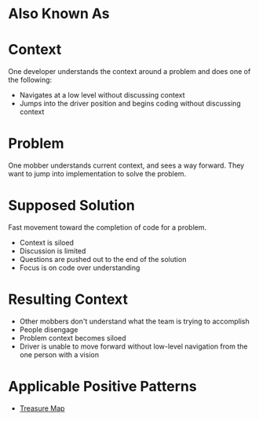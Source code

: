 # Also Known As

# Context
One developer understands the context around a problem and does one of the following:

- Navigates at a low level without discussing context
- Jumps into the driver position and begins coding without discussing context

# Problem
One mobber understands current context, and sees a way forward. They want to jump into implementation to solve the problem.

# Supposed Solution
Fast movement toward the completion of code for a problem.

- Context is siloed
- Discussion is limited
- Questions are pushed out to the end of the solution
- Focus is on code over understanding

# Resulting Context

- Other mobbers don't understand what the team is trying to accomplish
- People disengage
- Problem context becomes siloed
- Driver is unable to move forward without low-level navigation from the one person with a vision

# Applicable Positive Patterns

- [Treasure Map](../Patterns/Treasure%20Map.md)
